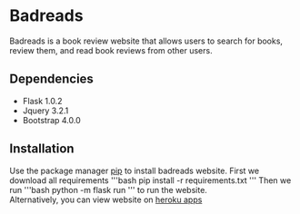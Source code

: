 # Badreads
Badreads is a book review website that allows users to search for books, review them, and read book reviews from other users.  
## Dependencies
* Flask 1.0.2
* Jquery 3.2.1
* Bootstrap 4.0.0
## Installation
Use the package manager [pip](https://pip.pypa.io/en/stable/) to install badreads website.  First we download all requirements
'''bash
pip install -r requirements.txt
'''
Then we run 
'''bash
python -m flask run
'''
to run the website.  
Alternatively, you can view website on [heroku apps](https://lit-plains-55005.herokuapp.com/)
